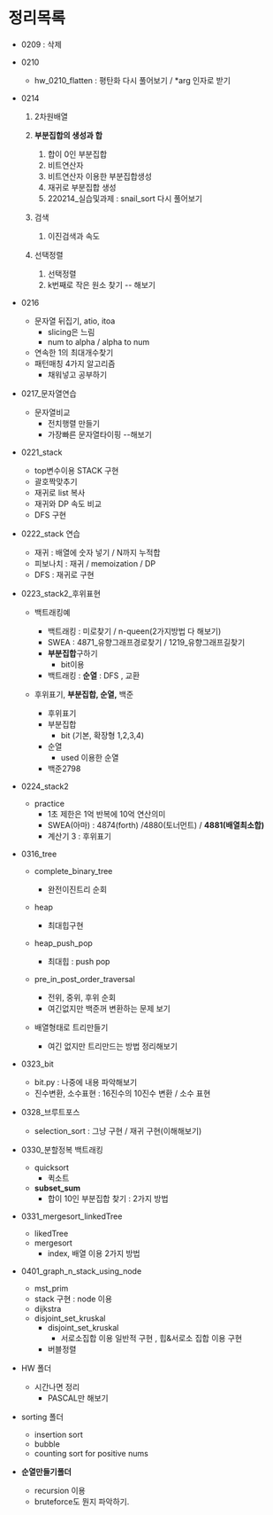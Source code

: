 # 정리목록

+ 0209 : 삭제

+ 0210

  + hw_0210_flatten : 평탄화 다시 풀어보기 / *arg 인자로 받기

+ 0214

  1. 2차원배열

  2. **부분집합의 생성과 합**
     1. 합이 0인 부분집합
     2. 비트연산자
     3. 비트연산자 이용한 부분집합생성
     4. 재귀로 부분집합 생성
     5. 220214_실습및과제 : snail_sort 다시 풀어보기

  3. 검색
     1. 이진검색과 속도
  4. 선택정렬
     1. 선택정렬
     2. k번째로 작은 원소 찾기 -- 해보기

+ 0216

  + 문자열 뒤집기, atio, itoa
    + slicing은 느림
    + num to alpha / alpha to num
  + 연속한 1의 최대개수찾기
  + 패턴매칭 4가지 알고리즘
    + 채워넣고 공부하기

+ 0217_문자열연습

  + 문자열비교
    + 전치행렬 만들기
    + 가장빠른 문자열타이핑 --해보기

+ 0221_stack

  + top변수이용 STACK 구현
  + 괄호짝맞추기
  + 재귀로 list 복사
  + 재귀와 DP 속도 비교
  + DFS 구현

+ 0222_stack 연습

  + 재귀 :  배열에 숫자 넣기 / N까지 누적합
  + 피보나치 : 재귀 / memoization / DP
  + DFS : 재귀로 구현

+ 0223_stack2_후위표현

  + 백트래킹예

    + 백트래킹 : 미로찾기 / n-queen(2가지방법 다 해보기)
    + SWEA : 4871\_유향그래프경로찾기 / 1219_유향그래프길찾기
    + **부분집합**구하기
      + bit이용
    + 백트래킹 : **순열** : DFS , 교환

    

  + 후위표기, **부분집합, 순열,** 백준 

    + 후위표기
    + 부분집합
      + bit (기본, 확장형 1,2,3,4)
    + 순열
      + used 이용한 순열
    + 백준2798

+ 0224_stack2

  + practice
    + 1초 제한은 1억 반복에 10억 연산의미
    + SWEA(아마) : 4874(forth) /4880(토너먼트) / **4881(배열최소합)**
    + 계산기 3 : 후위표기

+ 0316_tree

  + complete_binary_tree

    + 완전이진트리 순회

  + heap

    + 최대힙구현

  + heap_push_pop

    + 최대힙 : push pop

  + pre_in_post_order_traversal

    + 전위, 중위, 후위 순회
    + 여긴없지만 백준꺼 변환하는 문제 보기

  + 배열형태로 트리만들기

    + 여긴 없지만 트리만드는 방법 정리해보기

    

+ 0323_bit

  + bit.py : 나중에 내용 파악해보기
  + 진수변환, 소수표현 : 16진수의 10진수 변환 / 소수 표현

+ 0328_브루트포스

  + selection_sort : 그냥 구현 / 재귀 구현(이해해보기)

  

+ 0330_분할정복 백트래킹

  + quicksort
    + 퀵소트
  + **subset_sum**
    + 합이 10인 부분집합 찾기 : 2가지 방법

+ 0331_mergesort_linkedTree

  + likedTree
  + mergesort
    + index, 배열 이용 2가지 방법

+ 0401_graph_n_stack_using_node

  + mst_prim
  + stack 구현 : node 이용
  + dijkstra
  + disjoint_set_kruskal
    + disjoint_set_kruskal
      + 서로소집합 이용 일반적 구현 , 힙&서로소 집합 이용 구현
    + 버블정렬

+ HW 폴더

  + 시간나면 정리
    + PASCAL만 해보기

+ sorting 폴더

  + insertion sort
  + bubble
  + counting sort for positive nums

+ **순열만들기폴더**

  + recursion 이용
  + bruteforce도 뭔지 파악하기.